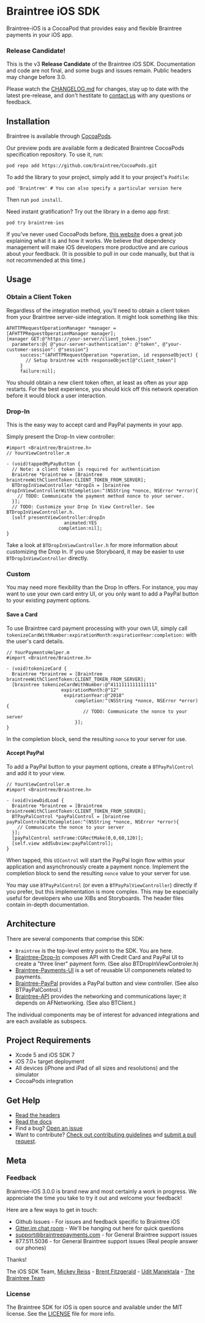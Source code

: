 # Braintree iOS SDK

Braintree-iOS is a CocoaPod that provides easy and flexible Braintree payments in your iOS app.

### Release Candidate!

This is the v3 **Release Candidate** of the Braintree iOS SDK. Documentation and code are not final, and some bugs and issues remain. Public headers may change before 3.0.

Please watch the [CHANGELOG.md](CHANGELOG.md) for changes, stay up to date with the latest pre-release, and don't hestitate to [contact us](#feedback) with any questions or feedback.

## Installation

Braintree is available through [CocoaPods](http://cocoapods.org).

Our preview pods are available form a dedicated Braintree CocoaPods specification repository. To use it, run:

```
pod repo add https://github.com/braintree/CocoaPods.git
```

To add the library to your project, simply add it to your project's `Podfile`:

```
pod 'Braintree' # You can also specify a particular version here
```

Then run `pod install`.

Need instant gratification? Try out the library in a demo app first:

```
pod try braintree-ios
```

If you've never used CocoaPods before, [this website](http://guides.cocoapods.org/using/getting-started.html) does a great job explaining what it is and how it works. We believe that dependency management will make iOS developers more productive and are curious about your feedback. (It is possible to pull in our code manually, but that is not recommended at this time.)

## Usage

### Obtain a Client Token

Regardless of the integration method, you'll need to obtain a client token from your Braintree server-side integration. It might look something like this:

```
AFHTTPRequestOperationManager *manager = [AFHTTPRequestOperationManager manager];
[manager GET:@"https://your-server/client_token.json"
  parameters:@{ @"your-server-authentication": @"token", @"your-customer-session": @"session"}
     success:^(AFHTTPRequestOperation *operation, id responseObject) {
       // Setup braintree with responseObject[@"client_token"]
     }
     failure:nil];
```

You should obtain a new client token often, at least as often as your app restarts. For the best experience, you should kick off this network operation before it would block a user interaction.

### Drop-In

This is the easy way to accept card and PayPal payments in your app.

Simply present the Drop-In view controller:

```
#import <Braintree/Braintree.h>
// YourViewController.m

- (void)tappedMyPayButton {
  // Note: a client token is required for authentication
  Braintree *braintree = [Braintree braintreeWithClientToken:CLIENT_TOKEN_FROM_SERVER];
  BTDropInViewController *dropIn = [braintree dropInViewControllerWithCompletion:^(NSString *nonce, NSError *error){
    // TODO: Communicate the payment method nonce to your server.
  }];
  // TODO: Customize your Drop In View Controller. See BTDropInViewController.h.
  [self presentViewController:dropIn
                     animated:YES
                   completion:nil];
}
```

Take a look at `BTDropInViewController.h` for more information about customizing the Drop In. If you use Storyboard, it may be easier to use `BTDropInViewController` directly.

### Custom

You may need more flexibility than the Drop In offers. For instance, you may want to use your own card entry UI, or you only want to add a PayPal button to your existing payment options.

#### Save a Card

To use Braintree card payment processing with your own UI, simply call `tokenizeCardWithNumber:expirationMonth:expirationYear:completion:` with the user's card details.

```
// YourPaymentsHelper.m
#import <Braintree/Braintree.h>

- (void)tokenizeCard {
  Braintree *braintree = [Braintree braintreeWithClientToken:CLIENT_TOKEN_FROM_SERVER];
  [braintree tokenizeCardWithNumber:@"4111111111111111"
                    expirationMonth:@"12"
                     expirationYear:@"2018"
                         completion:^(NSString *nonce, NSError *error){
                            // TODO: Communicate the nonce to your server
                         }];
}
```

In the completion block, send the resulting `nonce` to your server for use.


#### Accept PayPal

To add a PayPal button to your payment options, create a `BTPayPalControl` and add it to your view.

```
// YourViewController.m
#import <Braintree/Braintree.h>

- (void)viewDidLoad {
  Braintree *braintree = [Braintree braintreeWithClientToken:CLIENT_TOKEN_FROM_SERVER];
  BTPayPalControl *payPalControl = [braintree payPalControlWithCompletion:^(NSString *nonce, NSError *error){
    // Communicate the nonce to your server
  }];
  [payPalControl setFrame:CGRectMake(0,0,60,120)];
  [self.view addSubview:payPalControl];
}
```

When tapped, this `UIControl` will start the PayPal login flow within your application and asynchronously create a payment nonce. Implement the completion block to send the resulting `nonce` value to your server for use.

You may use `BTPayPalControl` (or even a `BTPayPalViewController`) directly if you prefer, but this implementation is more complex. This may be especially useful for developers who use XIBs and Storyboards. The header files contain in-depth documentation.


## Architecture

There are several components that comprise this SDK:

* `Braintree` is the top-level entry point to the SDK. You are here.
* [Braintree-Drop-In](https://github.com/braintree/braintree_ios_preview/tree/master/Braintree/Drop-In) composes API with Credit Card and PayPal UI to create a "three liner" payment form. (See also BTDropInViewControler.h)
* [Braintree-Payments-UI](https://github.com/braintree/braintree_ios_preview/tree/master/Braintree/UI) is a set of reusable UI componenets related to payments.
* [Braintree-PayPal](https://github.com/braintree/braintree_ios_preview/tree/master/Braintree/PayPal) provides a PayPal button and view controller. (See also BTPayPalControl.)
* [Braintree-API](https://github.com/braintree/braintree_ios_preview/tree/master/Braintree/api) provides the networking and communications layer; it depends on AFNetworking. (See also BTClient.)

The individual components may be of interest for advanced integrations and are each available as subspecs.

## Project Requirements

* Xcode 5 and iOS SDK 7
* iOS 7.0+ target deployment
* All devices (iPhone and iPad of all sizes and resolutions) and the simulator
* CocoaPods integration


## Get Help

* [Read the headers](https://github.com/braintree/braintree_ios_preview/blob/master/Braintree/Braintree.h)
* [Read the docs](https://github.com/braintree/client-sdk-docs)
* Find a bug? [Open an issue](https://github.com/braintree/braintree_ios_preview/issues/new)
* Want to contribute? [Check out contributing guidelines](CONTRIBUTING.md) and [submit a pull request](https://github.com/braintree/braintree_ios_preview/compare/).


## Meta

### Feedback

Braintree-iOS 3.0.0 is brand new and most certainly a work in progress. We appreciate the time you take to try it out and welcome your feedback!

Here are a few ways to get in touch:

* Github Issues - For issues and feedback specific to Braintree iOS
* [Gitter.im chat room](https://gitter.im/braintree/braintree_ios_preview) - We'll be hanging out here for quick questions
* support@braintreepayments.com - for General Braintree support issues
* 877.511.5036 - for General Braintree support issues (Real people answer our phones)

Thanks!

The iOS SDK Team,
[Mickey Reiss](@mickeyreiss) - [Brent Fitzgerald](@burnto) - [Udit Manektala](@udit99) - [The Braintree Team](https://braintreepayments.com/team)

### License

The Braintree SDK for iOS is open source and available under the MIT license. See the [LICENSE](LICENSE) file for more info.
